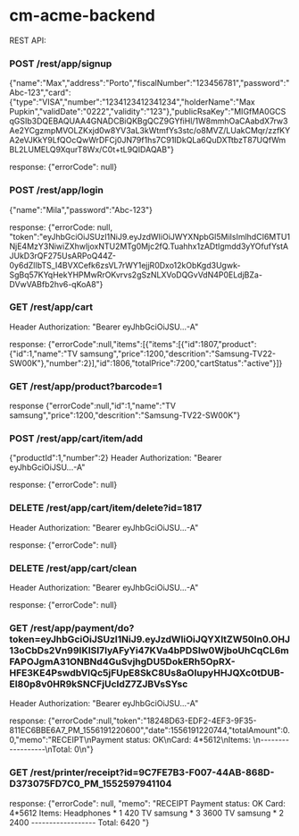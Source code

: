 # cm-acme-backend

REST API:

### POST /rest/app/signup
{"name":"Max","address":"Porto","fiscalNumber":"123456781","password":"Abc-123","card":{"type":"VISA","number":"1234123412341234","holderName":"Max Pupkin","validDate":"0222","validity":"123"},"publicRsaKey":"MIGfMA0GCSqGSIb3DQEBAQUAA4GNADCBiQKBgQCZ9GYfiHl/1W8mmhOaCAabdX7rw3Ae2YCgzmpMVOLZKxjd0w8YV3aL3kWtmfYs3stc/o8MVZ/LUakCMqr/zzfKYA2eVJKkY9LfQOcQwWrDFCj0JN79f1hs7C91IDkQLa6QuDXTtbzT87UQfWmBL2LUMELQ9XqurT8Wx/C0t+tL9QIDAQAB"}

response:
{"errorCode": null}

### POST /rest/app/login
{"name":"Mila","password":"Abc-123"}

response:
{"errorCode: null, "token":"eyJhbGciOiJSUzI1NiJ9.eyJzdWIiOiJWYXNpbGl5MiIsImlhdCI6MTU1NjE4MzY3NiwiZXhwIjoxNTU2MTg0Mjc2fQ.Tuahhx1zADtlgmdd3yYOfufYstAJUkD3rQF275UsARPoQ44Z-0y6dZlIbTS_I4BVXCefk6zsVL7rWY1ejjR0Dxo12kObKgd3Ugwk-SgBq57KYqHekYHPMwRrOKvrvs2gSzNLXVoDQGvVdN4P0ELdjBZa-DVwVABfb2hv6-qKoA8"}


### GET /rest/app/cart
Header Authorization: "Bearer eyJhbGciOiJSU...-A"

response:
{"errorCode":null,"items":[{"items":[{"id":1807,"product":{"id":1,"name":"TV samsung","price":1200,"descrition":"Samsung-TV22-SW00K"},"number":2}],"id":1806,"totalPrice":7200,"cartStatus":"active"}]}

### GET /rest/app/product?barcode=1

response
{"errorCode":null,"id":1,"name":"TV samsung","price":1200,"descrition":"Samsung-TV22-SW00K"}

### POST /rest/app/cart/item/add
{"productId":1,"number":2}
Header Authorization: "Bearer eyJhbGciOiJSU...-A"

response:
{"errorCode": null}

### DELETE /rest/app/cart/item/delete?id=1817
Header Authorization: "Bearer eyJhbGciOiJSU...-A"

response:
{"errorCode": null}

### DELETE /rest/app/cart/clean
Header Authorization: "Bearer eyJhbGciOiJSU...-A"

response:
{"errorCode": null}


### GET /rest/app/payment/do?token=eyJhbGciOiJSUzI1NiJ9.eyJzdWIiOiJQYXltZW50In0.OHJ13oCbDs2Vn99IKISI7lyAFyYi47KVa4bPDSIw0WjboUhCqCL6mFAPOJgmA31ONBNd4GuSvjhgDU5DokERh5OpRX-HFE3KE4PswdbVIQc5jFUpE8SkC8Us8aOIupyHHJQXc0tDUB-EI80p8v0HR9kSNCFjUcIdZ7ZJBVsSYsc
Header Authorization: "Bearer eyJhbGciOiJSU...-A"

response:
{"errorCode":null,"token":"18248D63-EDF2-4EF3-9F35-811EC6BBE6A7_PM_1556191220600","date":1556191220744,"totalAmount":0.0,"memo":"RECEIPT\nPayment status: OK\nCard: 4*5612\nItems: \n------------------\nTotal:   0\n"}

### GET /rest/printer/receipt?id=9C7FE7B3-F007-44AB-868D-D373075FD7C0_PM_1552597941104

response:
{"errorCode": null, "memo": "RECEIPT Payment status: OK Card: 4*5612 Items: Headphones * 1 420 TV samsung * 3 3600 TV samsung * 2 2400 ------------------ Total: 6420 "}
